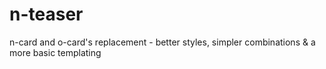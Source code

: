 # n-teaser
n-card and o-card's replacement - better styles, simpler combinations &amp; a more basic templating
